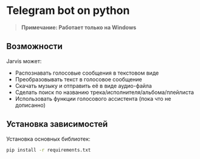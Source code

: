 # Telegram bot on python
> __Примечание: Работает только на Windows__

## Возможности
Jarvis может:
- Распознавать голосовые сообщения в текстовом виде
- Преобразовывать текст в голосовое сообщение
- Скачать музыку и отправить её в виде аудио-файла
- Сделать поиск по названию трека/исполнителя/альбома/плейлиста
- Использовать функции голосового ассистента (пока что не дописанно)

## Установка зависимостей

Установка основных библиотек:

```sh
pip install -r requirements.txt
```
